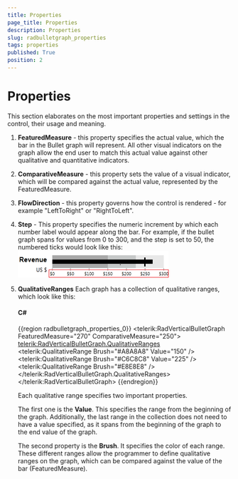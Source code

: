```yaml
---
title: Properties
page_title: Properties
description: Properties
slug: radbulletgraph_properties
tags: properties
published: True
position: 2
---
```


# Properties

This section elaborates on the most important properties and settings in the control, their usage and meaning.

1. __FeaturedMeasure__ - this property specifies the actual value, which the bar in the Bullet graph will represent. All other visual indicators on the graph allow the end user to match this actual value against other qualitative and quantitative indicators.

2. __ComparativeMeasure__ - this property sets the value of a visual indicator, which will be compared against  the actual value, represented by the FeaturedMeasure.

3. __FlowDirection__ - this property governs how the control is rendered - for example "LeftToRight" or "RightToLeft".

4. __Step__ - This property specifies the numeric increment by which each number label would appear along the bar. For example, if the bullet graph spans for values from 0 to 300, and the step is set to 50, the numbered ticks would look like this: 
      ![](images/radbulletgraphrevenue.png)

5. __QualitativeRanges__
	Each graph has a collection of qualitative ranges, which look like this:

	#### __C#__

	{{region radbulletgraph_properties_0}}
		<telerik:RadVerticalBulletGraph FeaturedMeasure="270" ComparativeMeasure="250"> 
			<telerik:RadVerticalBulletGraph.QualitativeRanges>
				  <telerik:QualitativeRange Brush="#A8A8A8" Value="150" />
				  <telerik:QualitativeRange Brush="#C6C8C8" Value="225" />
				  <telerik:QualitativeRange Brush="#E8E8E8" />
			</telerik:RadVerticalBulletGraph.QualitativeRanges>
		</telerik:RadVerticalBulletGraph>
	{{endregion}}

	Each qualitative range specifies two important properties.

	The first one is the __Value__. This specifies the range from the beginning of the graph. Additionally, the last range in the collection does not need to have a value specified, as it spans from the beginning of the graph to the end value of the graph.

	The second property is the __Brush__. It specifies the color of each range.
	These different ranges allow the programmer to define qualitative ranges on the graph, which can be compared against the value of the bar (FeaturedMeasure).